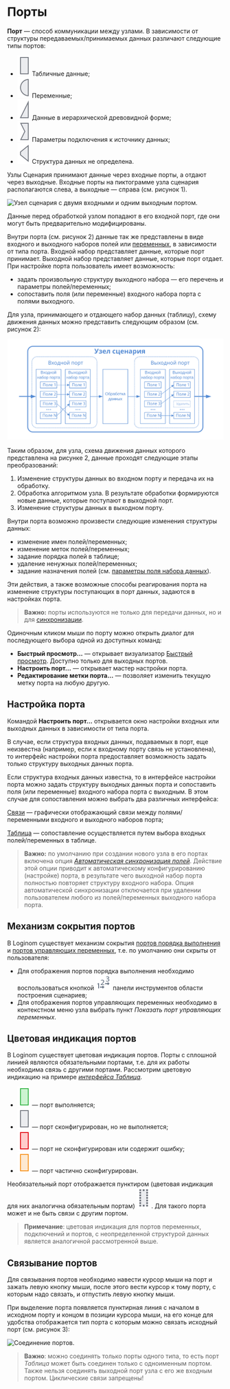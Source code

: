 # Порты

**Порт** — способ коммуникации между узлами. В зависимости от структуры передаваемых/принимаемых данных различают следующие типы портов:

* ![ ](../../images/icons/app/node/ports/inputs/table_inactive.svg) Табличные данные;
* ![ ](../../images/icons/app/node/ports/inputs/variable_inactive.svg) Переменные;
* ![ ](../../images/icons/app/node/ports/inputs/tree_inactive.svg) Данные в иерархической древовидной форме;
* ![ ](../../images/icons/app/node/ports/inputs/link_inactive.svg) Параметры подключения к источнику данных;
* ![ ](../../images/icons/app/node/ports/inputs/model_inactive.svg) Структура данных не определена.

Узлы Сценария принимают данные через входные порты, а отдают через выходные. Входные порты на пиктограмме узла сценария располагаются слева, а выходные — справа (см. рисунок 1).

![Узел сценария с двумя входными и одним выходным портом.](ports-1.png)

Данные перед обработкой узлом попадают в его входной порт, где они могут быть предварительно модифицированы.

Внутри порта (см. рисунок 2) данные так же представлены в виде входного и выходного наборов полей или [переменных](../variables/README.md), в зависимости от типа порта. Входной набор представляет данные, которые порт принимает. Выходной набор представляет данные, которые порт отдает. При настройке порта пользователь имеет возможность:

* задать произвольную структуру выходного набора — его перечень и параметры полей/переменных;
* сопоставить поля (или переменные) входного набора порта с полями выходного.

Для узла, принимающего и отдающего набор данных (таблицу), схему движения данных можно представить следующим образом (см. рисунок 2):

![Схема движения данных для узла, принимающего и отдающего набор данных (таблицу).](ports-2.svg)

Таким образом, для узла, схема движения данных которого представлена на рисунке 2, данные проходят следующие этапы преобразований:

1. Изменение структуры данных во входном порту и передача их на обработку.
1. Обработка алгоритмом узла. В результате обработки формируются новые данные, которые поступают в выходной порт.
1. Изменение структуры данных в выходном порту.

Внутри порта возможно произвести следующие изменения структуры данных:

* изменение имен полей/переменных;
* изменение меток полей/переменных;
* задание порядка полей в таблице;
* удаление ненужных полей/переменных;
* задание назначения полей (см. [параметры поля набора данных](../../data/datasetfieldoptions.md)).

Эти действия, а также возможные способы реагирования порта на изменение структуры поступающих в порт данных, задаются в настройках порта.

>**Важно:** порты используются не только для передачи данных, но и для [синхронизации](../ports/field-synchronization.md).

Одиночным кликом мыши по порту можно открыть диалог для последующего выбора одной из доступных команд:

* **Быстрый просмотр…** — открывает визуализатор [Быстрый просмотр](../../visualization/preview/quick-view.md). Доступно только для выходных портов.
* **Настроить порт…** — открывает мастер настройки порта.
* **Редактирование метки порта…** — позволяет изменить текущую метку порта на любую другую.

## Настройка порта

Командой **Настроить порт…** открывается окно настройки входных или выходных данных в зависимости от типа порта.

В случае, если структура входных данных, подаваемых в порт, еще неизвестна (например, если к входному порту связь не установлена), то интерфейс настройки порта предоставляет возможность задать только структуру выходных данных порта.

Если структура входных данных известна, то в интерфейсе настройки порта можно задать структуру выходных данных порта и сопоставить поля (или переменные) входного набора порта с выходным. В этом случае для сопоставления можно выбрать два различных интерфейса:

[Связи](../ports/interface-relations.md) — графически отображающий связи между полями/переменными входного и выходного наборов порта;

[Таблица](../ports/interface-table.md) — сопоставление осуществляется путем выбора входных полей/переменных в таблице.

>**Важно:** по умолчанию при создании нового узла в его портах включена опция [*Автоматическая синхронизация полей*](../ports/field-synchronization.md). Действие этой опции приводит к автоматическому конфигурированию (настройке) порта, в результате чего выходной набор порта полностью повторяет структуру входного набора. Опция автоматической синхронизации отключается при удалении пользователем любого из полей/переменных выходного набора порта.

## Механизм сокрытия портов

В Loginom существует механизм сокрытия [портов порядка выполнения](../ports/service-ports.md) и [портов управляющих переменных](../variables/control-variables.md), т.е. по умолчанию они скрыты от пользователя:

* Для отображения портов порядка выполнения необходимо воспользоваться кнопкой ![ ](../../images/icons/toolbar-controls/order_default.svg)
панели инструментов области построения сценариев;
* Для отображения портов управляющих переменных необходимо в контекстном меню узла выбрать пункт *Показать порт управляющих переменных*.

## Цветовая индикация портов

В Loginom существует цветовая индикация портов. Порты с сплошной линией являются обязательными портами, т.е. для их работы необходима связь с другими портами. Рассмотрим цветовую индикацию на примере [*интерфейса Таблица*](./interface-table.md).

* ![ ](../../images/icons/app/node/ports/inputs/table_active.svg) — порт выполняется;
* ![ ](../../images/icons/app/node/ports/inputs/table_inactive.svg) — порт сконфигурирован, но не выполняется;
* ![ ](../../images/icons/app/node/ports/inputs/table_error.svg) — порт не сконфигурирован или содержит ошибку;
* ![ ](../../images/icons/app/node/ports/inputs/table_warning.svg) — порт частично сконфигурирован.

Необязательный порт отображается пунктиром (цветовая индикация для них аналогична обязательным портам)
![ ](../../images/icons/app/node/ports/inputs-optional/table_inactive.svg)
. Для такого порта может и не быть связи с другим портом.

>**Примечание**: цветовая индикация для портов переменных, подключений и портов, с неопределенной структурой данных является аналогичной рассмотренной выше.

## Связывание портов

Для связывания портов необходимо навести курсор мыши на порт и зажать левую кнопку мыши, после этого вести курсор к тому порту, с которым надо связать, и отпустить левую кнопку мыши.

При выделение порта появляется пунктирная линия с началом в исходном порту и концом в позиции курсора мыши, на его конце для удобства отображается тип порта с которым можно связать исходный порт (см. рисунок 3):

![Соединение портов.](ports-3.png)

>**Важно**: можно соединять только порты одного типа, то есть порт *Таблица* может быть соединен только с одноименным портом. Также нельзя соединять выходной порт узла с его же входным портом. Циклические связи запрещены!
